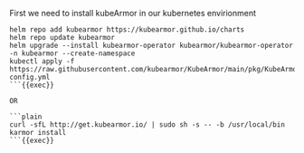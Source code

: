 First we need to install kubeArmor in our kubernetes envirionment

```plain
helm repo add kubearmor https://kubearmor.github.io/charts
helm repo update kubearmor
helm upgrade --install kubearmor-operator kubearmor/kubearmor-operator -n kubearmor --create-namespace
kubectl apply -f https://raw.githubusercontent.com/kubearmor/KubeArmor/main/pkg/KubeArmorOperator/config/samples/sample-config.yml
```{{exec}}

OR

```plain
curl -sfL http://get.kubearmor.io/ | sudo sh -s -- -b /usr/local/bin
karmor install
```{{exec}}


